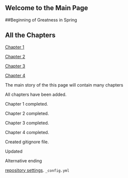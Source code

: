 ## Welcome to the Main Page

##Beginning of Greatness in Spring

## All the Chapters

[Chapter 1](chapter01.md)
<br>

[Chapter 2](chapter02.md)
<br>

[Chapter 3](chapter03.md)

[Chapter 4](chapter04.md)

The main story of the this page will contain many chapters

All  chapters have been added.


Chapter 1 completed.
<br>

Chapter 2 completed.
<br>

Chapter 3 completed.
<br>

Chapter 4 completed.


Created gitignore file.

Updated


Alternative ending



 [repository settings](https://github.com/adegbayi-adeosun25/github-story-2019/settings). `_config.yml` 




